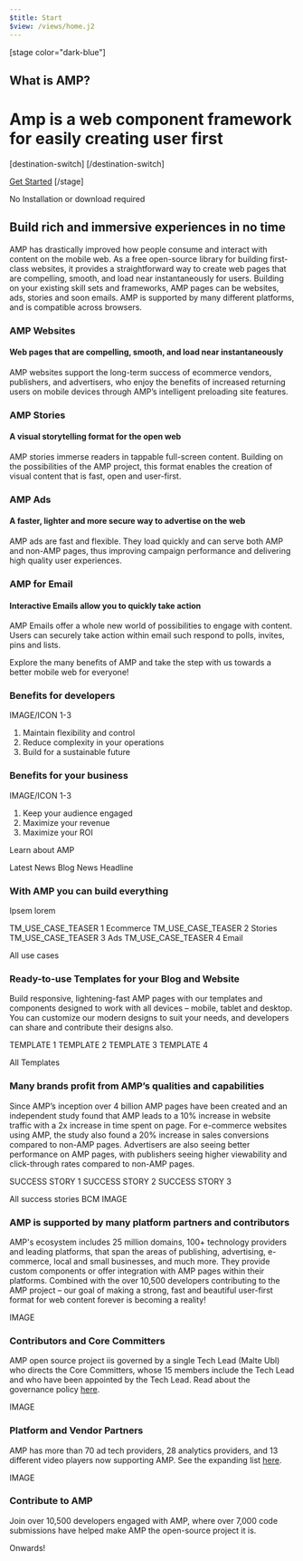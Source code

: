 ```yaml
---
$title: Start
$view: /views/home.j2
---
```


[stage color="dark-blue"]
<amp-img src="/static/img/stage_placeholder.png" height="500" width="450" layout="responsive" />
## What is AMP?
# Amp is a web component framework for easily creating user first
[destination-switch]
[/destination-switch]

[Get Started](/content/amp-dev/documentation/guides-and-tutorials/index.md)
[/stage]

No Installation or download required

## Build rich and immersive experiences in no time
AMP has drastically improved how people consume and interact with content on the mobile web. As a free open-source library for building first-class websites, it provides a straightforward way to create web pages that are compelling, smooth, and load near instantaneously for users. Building on your existing skill sets and frameworks, AMP pages can be websites, ads, stories and soon emails. AMP is supported by many different platforms, and is compatible across browsers.

### AMP Websites
#### Web pages that are compelling, smooth, and load near instantaneously
AMP websites support the long-term success of ecommerce vendors, publishers, and advertisers, who enjoy the benefits of increased returning users on mobile devices through AMP’s intelligent preloading site features.

### AMP Stories
#### A visual storytelling format for the open web
AMP stories immerse readers in tappable full-screen content. Building on the possibilities of the AMP project, this format enables the creation of visual content that is fast, open and user-first.

### AMP Ads
#### A faster, lighter and more secure way to advertise on the web
AMP ads are fast and flexible. They load quickly and can serve both AMP and non-AMP pages, thus improving campaign performance and delivering high quality user experiences.

### AMP for Email
#### Interactive Emails allow you to quickly take action
AMP Emails offer a whole new world of possibilities to engage with content. Users can securely take action within email such respond to polls, invites, pins and lists.

Explore the many benefits of AMP and take the step with us towards a better mobile web for everyone!

### Benefits for developers
IMAGE/ICON 1-3

1. Maintain flexibility and control
2. Reduce complexity in your operations
3. Build for a sustainable future

### Benefits for your business
IMAGE/ICON 1-3

1. Keep your audience engaged
2. Maximize your revenue
3. Maximize your ROI


Learn about AMP


Latest News
Blog News Headline



### With AMP you can build everything
Ipsem lorem


TM_USE_CASE_TEASER 1 Ecommerce
TM_USE_CASE_TEASER 2 Stories
TM_USE_CASE_TEASER 3 Ads
TM_USE_CASE_TEASER 4 Email

All use cases

### Ready-to-use Templates for your Blog and Website
Build responsive, lightening-fast AMP pages with our templates and components designed to work with all devices – mobile, tablet and desktop. You can customize our modern designs to suit your needs, and developers can share and contribute their designs also.

TEMPLATE 1
TEMPLATE 2
TEMPLATE 3
TEMPLATE 4

All Templates

### Many brands profit from AMP’s qualities and capabilities
Since AMP’s inception over 4 billion AMP pages have been created and an independent study found that AMP leads to a 10% increase in website traffic with a 2x increase in time spent on page. For e-commerce websites using AMP, the study also found a 20% increase in sales conversions compared to non-AMP pages. Advertisers are also seeing better performance on AMP pages, with publishers seeing higher viewability and click-through rates compared to non-AMP pages.

SUCCESS STORY 1
SUCCESS STORY 2
SUCCESS STORY 3


All success stories
BCM IMAGE

### AMP is supported by many platform partners and contributors
AMP's ecosystem includes 25 million domains, 100+ technology providers and leading platforms, that span the areas of publishing, advertising, e-commerce, local and small businesses, and much more.
They provide custom components or offer integration with AMP pages within their platforms. Combined with the over 10,500 developers contributing to the AMP project – our goal of making a strong, fast and beautiful user-first format for web content forever is becoming a reality!

IMAGE

### Contributors and Core Committers
AMP open source project iis governed by a single Tech Lead (Malte Ubl) who directs the Core Committers, whose 15 members include the Tech Lead and who have been appointed by the Tech Lead. Read about the governance policy [here](link).

IMAGE

### Platform and Vendor Partners
AMP has more than 70 ad tech providers, 28 analytics providers, and 13 different video players now supporting AMP. See the expanding list [here](link).

IMAGE

### Contribute to AMP
Join over 10,500 developers engaged with AMP, where over 7,000 code submissions have helped make AMP the open-source project it is.

Onwards!
